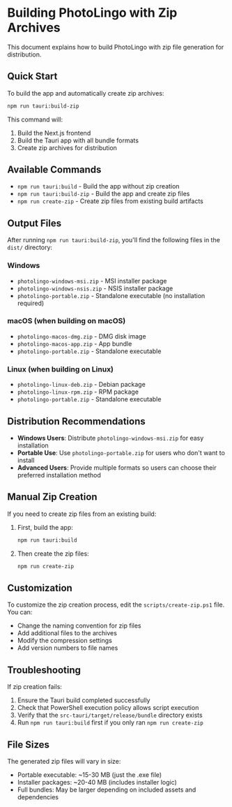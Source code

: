 # Building PhotoLingo with Zip Archives

This document explains how to build PhotoLingo with zip file generation for distribution.

## Quick Start

To build the app and automatically create zip archives:

```bash
npm run tauri:build-zip
```

This command will:
1. Build the Next.js frontend
2. Build the Tauri app with all bundle formats
3. Create zip archives for distribution

## Available Commands

- `npm run tauri:build` - Build the app without zip creation
- `npm run tauri:build-zip` - Build the app and create zip files
- `npm run create-zip` - Create zip files from existing build artifacts

## Output Files

After running `npm run tauri:build-zip`, you'll find the following files in the `dist/` directory:

### Windows
- `photolingo-windows-msi.zip` - MSI installer package
- `photolingo-windows-nsis.zip` - NSIS installer package  
- `photolingo-portable.zip` - Standalone executable (no installation required)

### macOS (when building on macOS)
- `photolingo-macos-dmg.zip` - DMG disk image
- `photolingo-macos-app.zip` - App bundle
- `photolingo-portable.zip` - Standalone executable

### Linux (when building on Linux)
- `photolingo-linux-deb.zip` - Debian package
- `photolingo-linux-rpm.zip` - RPM package
- `photolingo-portable.zip` - Standalone executable

## Distribution Recommendations

- **Windows Users**: Distribute `photolingo-windows-msi.zip` for easy installation
- **Portable Use**: Use `photolingo-portable.zip` for users who don't want to install
- **Advanced Users**: Provide multiple formats so users can choose their preferred installation method

## Manual Zip Creation

If you need to create zip files from an existing build:

1. First, build the app:
   ```bash
   npm run tauri:build
   ```

2. Then create the zip files:
   ```bash
   npm run create-zip
   ```

## Customization

To customize the zip creation process, edit the `scripts/create-zip.ps1` file. You can:
- Change the naming convention for zip files
- Add additional files to the archives
- Modify the compression settings
- Add version numbers to file names

## Troubleshooting

If zip creation fails:
1. Ensure the Tauri build completed successfully
2. Check that PowerShell execution policy allows script execution
3. Verify that the `src-tauri/target/release/bundle` directory exists
4. Run `npm run tauri:build` first if you only ran `npm run create-zip`

## File Sizes

The generated zip files will vary in size:
- Portable executable: ~15-30 MB (just the .exe file)
- Installer packages: ~20-40 MB (includes installer logic)
- Full bundles: May be larger depending on included assets and dependencies
